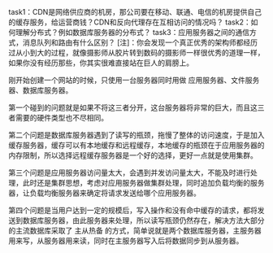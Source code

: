 task1：CDN是网络供应商的机房，那公司要在移动、联通、电信的机房提供自己的缓存服务，给运营商钱？CDN和反向代理存在互相访问的情况吗？
task2：如何理解分布式？例如数据库服务器的分布式？
task3：应用服务器之间的通信方式，消息队列和路由有什么区别？
[注]：你会发现一个真正优秀的架构师都经历过从小到大的过程，就像摄影师从胶片转到数码的摄影师一样很优秀的道理一样，如果你没有经历那些，你其实很难直接站在巨人的肩膀上。

刚开始创建一个网站的时候，只使用一台服务器同时用做 应用服务器、文件服务器、数据库服务器。

第一个碰到的问题就是如果不将这三者分开，这台服务器将非常的巨大，而且这三者需要的硬件类型也不尽相同。


第二个问题是数据库服务器遇到了读写的瓶颈，拖慢了整体的访问速度，于是加入缓存服务器，缓存可以有本地缓存和远程缓存，本地缓存的瓶颈在于应用服务器的内存限制，所以选择远程缓存服务器是一个好的选择，更好一点就是使用集群。

第三个问题是应用服务器访问量太大，会遇到并发访问量太大，不能及时进行处理，此时还是集群思想，考虑对应用服务器做集群处理，同时追加负载均衡的服务器，让负载均衡服务器来确定将请求发送给哪个应用服务器。

第四个问题是当用户达到一定的规模后，写入操作和没有命中缓存的请求，都将发送到数据库服务器，由此服务器来处理，所以读写瓶颈仍然存在，解决方法大部分的主流数据库采取了 主从热备 的方式，简单说就是两个数据库服务器，主服务器用来写，从服务器用来读，同时在主服务器写入后将数据同步到从服务器。

